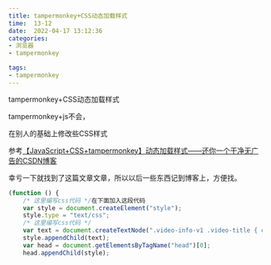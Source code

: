```yaml
---
title: tampermonkey+CSS动态加载样式
time:  13-12
date:  2022-04-17 13:12:36
categories:
- 浏览器
- tampermonkey

tags: 
- tampermonkey
---
```


 tampermonkey+CSS动态加载样式

 tampermonkey+js不会，

在别人的基础上修改些CSS样式

<!-- more -->

参考[【JavaScript+CSS+tampermonkey】动态加载样式——还你一个干净无广告的CSDN博客](https://blog.csdn.net/pangji0417/article/details/94029462?ops_request_misc=&request_id=&biz_id=102&utm_term=tampermonkey%20%E6%8F%92%E5%85%A5%E4%B8%80%E6%AE%B5css&utm_medium=distribute.pc_search_result.none-task-blog-2~all~sobaiduweb~default-0-94029462.142%5Ev9%5Econtrol,157%5Ev4%5Econtrol&spm=1018.2226.3001.4187)

幸亏一下就找到了这篇文章文章，所以以后一些东西记到博客上，方便找。

```js
(function () {
  	/* 这里编写css代码 */在下面加入这段代码
    var style = document.createElement("style");
    style.type = "text/css";
    /* 这里编写css代码 */
    var text = document.createTextNode(".video-info-v1 .video-title { color: #27ff00;}");
    style.appendChild(text);
    var head = document.getElementsByTagName("head")[0];
    head.appendChild(style);
```




